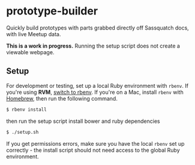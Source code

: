 prototype-builder
=================

Quickly build prototypes with parts grabbed directly off Sassquatch docs, with live Meetup data.

__This is a work in progress.__ Running the setup script does not create a viewable webpage.


## Setup
For development or testing, set up a local Ruby environment with `rbenv`. If you're using __RVM__, [switch to rbenv](https://gist.github.com/akdetrick/7604130). If you're on a Mac, install `rbenv` with [Homebrew](http://brew.sh/), then run the following command.

```sh
$ rbenv install
```

then run the setup script install bower and ruby dependencies

```sh
$ ./setup.sh
```

If you get permissions errors, make sure you have the local `rbenv` set up correctly - the install script should not need access to the global Ruby environment.
